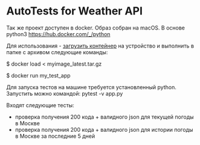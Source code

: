 # AutoTests for Weather API

Так же проект доступен в docker. Образ собран на macOS. 
В основе python3 https://hub.docker.com/_/python

Для использования - [загрузить контейнер](https://drive.google.com/file/d/1UQbjNRcsbYWkugeH5_st-9uzNg9j-845/view?usp=sharing) на устройство и выполнить в папке с архивом следующие команды:

$ docker load < myimage_latest.tar.gz

$ docker run my_test_app

Для запуска тестов на машине требуется установленный python. Запустить можно командой: pytest -v app.py 

Входят следующие тесты:
- проверка получения 200 кода + валидного json для текущей погоды в Москве
- проверка получения 200 кода + валидного json для истории погоды в Москве за последние 5 дней
